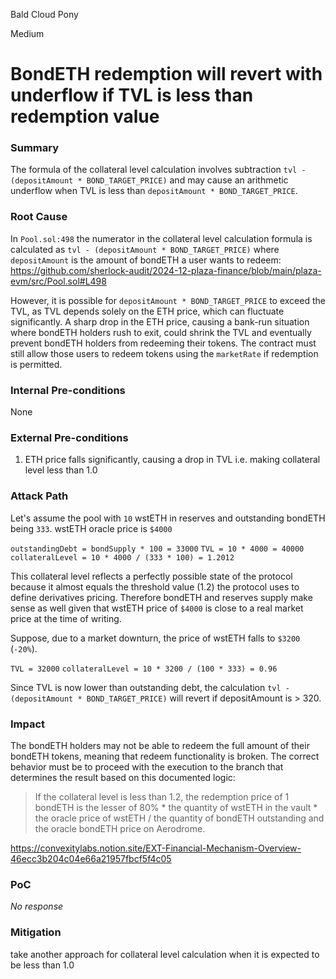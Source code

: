 Bald Cloud Pony

Medium

# BondETH redemption will revert with underflow if TVL is less than redemption value

### Summary

The formula of the collateral level calculation involves subtraction `tvl - (depositAmount * BOND_TARGET_PRICE)` and may cause an arithmetic underflow when TVL is less than `depositAmount * BOND_TARGET_PRICE`.

### Root Cause

In `Pool.sol:498` the numerator in the collateral level calculation formula is calculated as `tvl - (depositAmount * BOND_TARGET_PRICE)` where `depositAmount` is the amount of bondETH a user wants to redeem:
https://github.com/sherlock-audit/2024-12-plaza-finance/blob/main/plaza-evm/src/Pool.sol#L498

However, it is possible for `depositAmount * BOND_TARGET_PRICE` to exceed the TVL, as TVL depends solely on the ETH price, which can fluctuate significantly. A sharp drop in the ETH price, causing a bank-run situation where bondETH holders rush to exit, could shrink the TVL and eventually prevent bondETH holders from redeeming their tokens. The contract must still allow those users to redeem tokens using the `marketRate` if redemption is permitted.

### Internal Pre-conditions

None

### External Pre-conditions

1. ETH price falls significantly, causing a drop in TVL i.e. making collateral level less than 1.0

### Attack Path
Let's assume the pool with `10` wstETH in reserves and outstanding bondETH being `333`. wstETH oracle price is `$4000`

`outstandingDebt = bondSupply * 100 = 33000`
`TVL = 10 * 4000 = 40000`
`collateralLevel = 10 * 4000 / (333 * 100) = 1.2012`

This collateral level reflects a perfectly possible state of the protocol because it almost equals the threshold value (1.2) the protocol uses to define derivatives pricing. Therefore bondETH and reserves supply make sense as well given that wstETH price of `$4000` is close to a real market price at the time of writing.

Suppose, due to a market downturn, the price of wstETH falls to `$3200` (`-20%`).

`TVL = 32000`
`collateralLevel = 10 * 3200 / (100 * 333) = 0.96`

Since TVL is now lower than outstanding debt, the calculation `tvl - (depositAmount * BOND_TARGET_PRICE)` will revert if depositAmount is > 320. 

### Impact

The bondETH holders may not be able to redeem the full amount of their bondETH tokens, meaning that redeem functionality is broken. The correct behavior must be to proceed with the execution to the branch that determines the result based on this documented logic:
> If the collateral level is less than 1.2, the redemption price of 1 bondETH is the lesser of 80% * the quantity of wstETH in the vault * the oracle price of wstETH / the quantity of bondETH outstanding and the oracle bondETH price on Aerodrome.

https://convexitylabs.notion.site/EXT-Financial-Mechanism-Overview-46ecc3b204c04e66a21957fbcf5f4c05

### PoC

_No response_

### Mitigation

take another approach for collateral level calculation when it is expected to be less than 1.0